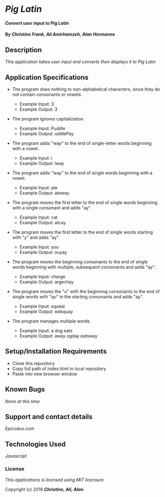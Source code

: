 # _Pig Latin_

#### _Convert user input to Pig Latin_

#### By _**Christine Frank, Ali Amirhamzeh, Alan Hermanns**_

## Description

_This application takes user input and converts then displays it to Pig Latin_

## Application Specifications

* The program does nothing to non-alphabetical characters, since they do not contain consonants or vowels.
  * Example Input: 3
  * Example Output: 3

* The program ignores capitalization.
  * Example Input: Puddle
  * Example Output: uddlePay

* The program adds "way" to the end of single-letter words beginning with a vowel.
  * Example Input: i
  * Example Output: iway

* The program adds "way" to the end of single words beginning with a vowel.
  * Example Input: ate
  * Example Output: ateway

* The program moves the first letter to the end of single words beginning with a single consonant and adds "ay".
  * Example Input: cat
  * Example Output: atcay

* The program moves the first letter to the end of single words starting with "y" and adds "ay".
  * Example Input: you
  * Example Output: ouyay

* The program moves the beginning consonants to the end of single words beginning with multiple, subsequent consonants and adds "ay".
  * Example Input: charge
  * Example Output: argechay

* The program moves the "u" with the beginning consonants to the end of single words with "qu" in the starting consonants and adds "ay".
  * Example Input: squeal
  * Example Output: ealsquay

* The program manages multiple words.
  * Example Input: a dog eats
  * Example Output: away ogday eatsway


## Setup/Installation Requirements

* Clone this repository
* Copy full path of index.html in local repository
* Paste into new browser window

## Known Bugs

_None at this time_

## Support and contact details

_Epicodus.com_

## Technologies Used

_Javascript_

### License

*This applications is licensed using MIT licensure*

Copyright (c) 2019 **_Christine, Ali, Alan_**
